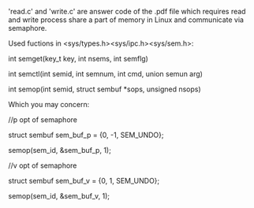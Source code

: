 'read.c' and 'write.c' are answer code of the .pdf file which requires read and write process share a part of memory in Linux and communicate via semaphore.

Used fuctions in <sys/types.h><sys/ipc.h><sys/sem.h>:

int semget(key_t key, int nsems, int semflg)

int semctl(int semid, int semnum, int cmd, union semun arg)

int semop(int semid, struct sembuf *sops, unsigned nsops)


Which you may concern:

//p opt of semaphore

struct sembuf sem_buf_p = {0, -1, SEM_UNDO};

semop(sem_id, &sem_buf_p, 1);


//v opt of semaphore

struct sembuf sem_buf_v = {0, 1, SEM_UNDO};

semop(sem_id, &sem_buf_v, 1);
